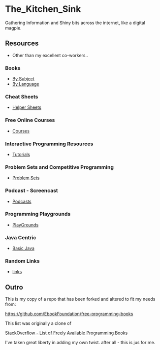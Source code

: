 # The_Kitchen_Sink 
Gathering Information and Shiny bits across the internet,  like a digital magpie.

## Resources
+ Other than my excellent co-workers..

### Books

+ [By Subject](DOCs/Books.md)
+ [By Language](DOCs/books_lang.md)


### Cheat Sheets

+ [Helper Sheets](DOCs/CheatSheet.md)

### Free Online Courses
+ [Courses](DOCs/Courses.md)

### Interactive Programming Resources

+ [Tutorials](DOCs/tutorial.md)

### Problem Sets and Competitive Programming

+ [Problem Sets](DOCs/Competitive_Programming.md)

### Podcast - Screencast
+ [Podcasts](DOCs/casts.md)

### Programming Playgrounds

+ [PlayGrounds](DOCs/sandbox.md)
### Java Centric
+ [Basic Java](DOCs/Java.md)
### Random Links
- [links](DOCs/links.md)


## Outro
This is my copy of a repo that has been forked and altered to fit my needs 
from:

https://github.com/EbookFoundation/free-programming-books


This list was originally a clone of


[StackOverflow - List of Freely Available Programming Books](https://web.archive.org/web/20140606191453/http://stackoverflow.com/questions/194812/list-of-freely-available-programming-books/392926) 


I've taken great liberty in adding my own twist.  after all - this is jus for me.
